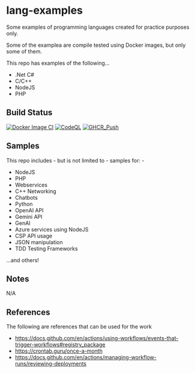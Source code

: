 # lang-examples
Some examples of programming languages created for practice purposes only.

Some of the examplea are compile tested using Docker images, but only some of them.

This repo has examples of the following...
- .Net C#
- C/C++
- NodeJS
- PHP

## Build Status

[![Docker Image CI](https://github.com/tpayne/lang-examples/actions/workflows/main.yml/badge.svg)](https://github.com/tpayne/lang-examples/actions/workflows/main.yml)
[![CodeQL](https://github.com/tpayne/lang-examples/actions/workflows/codeql-analysis.yml/badge.svg)](https://github.com/tpayne/lang-examples/actions/workflows/codeql-analysis.yml)
[![GHCR_Push](https://github.com/tpayne/lang-examples/actions/workflows/docker-publish.yml/badge.svg)](https://github.com/tpayne/lang-examples/actions/workflows/docker-publish.yml)

## Samples
This repo includes - but is not limited to - samples for: -
* NodeJS
* PHP
* Webservices
* C++ Networking
* Chatbots
* Python
* OpenAI API
* Gemini API
* GenAI
* Azure services using NodeJS
* CSP API usage
* JSON manipulation
* TDD Testing Frameworks

...and others!

## Notes
N/A

## References
The following are references that can be used for the work
- https://docs.github.com/en/actions/using-workflows/events-that-trigger-workflows#registry_package
- https://crontab.guru/once-a-month
- https://docs.github.com/en/actions/managing-workflow-runs/reviewing-deployments
